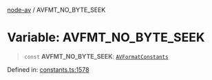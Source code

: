 [node-av](../globals.md) / AVFMT\_NO\_BYTE\_SEEK

# Variable: AVFMT\_NO\_BYTE\_SEEK

> `const` **AVFMT\_NO\_BYTE\_SEEK**: [`AVFormatConstants`](../type-aliases/AVFormatConstants.md)

Defined in: [constants.ts:1578](https://github.com/seydx/av/blob/f8631fc881b394300b1479f511d55cf1c370a87f/src/constants/constants.ts#L1578)
